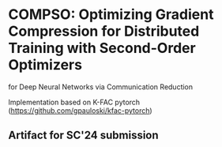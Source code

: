 # COMPSO: Optimizing Gradient Compression for Distributed Training with Second-Order Optimizers
for Deep Neural Networks via Communication Reduction

Implementation based on K-FAC pytorch (https://github.com/gpauloski/kfac-pytorch)

## Artifact for SC'24 submission

